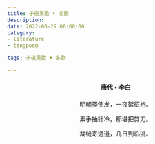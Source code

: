 ```yaml
---
title: 子夜吴歌 • 冬歌
description:
date: 2022-06-29 00:00:00
category:
- literature
- tangpoem

tags: 子夜吴歌 • 冬歌

---
```


<div id="poem-author">
唐代 • 李白
</div>
<div id="poem-body">
<p class="poem-paragraph">明朝驿使发，一夜絮征袍。</p>
<p class="poem-paragraph">素手抽针冷，那堪把剪刀。</p>
<p class="poem-paragraph">裁缝寄远道，几日到临洮。</p>

</div>

<style>

#poem-author {
    width: 100%;
    text-align: center;
    margin: 20px 0;
    font-weight: bold;
}
#poem-body {
    width: 100%;
    text-align: center;
}
.poem-paragraph {
    font-family: "仿宋"
}

</style>